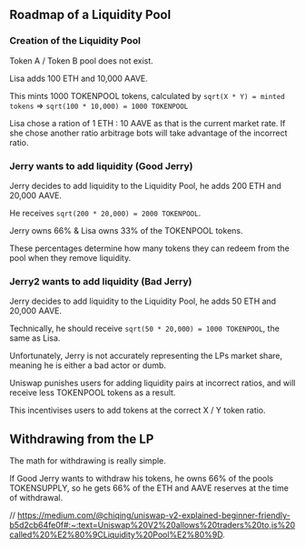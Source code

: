 ## Roadmap of a Liquidity Pool

### Creation of the Liquidity Pool

Token A / Token B pool does not exist.

Lisa adds 100 ETH and 10,000 AAVE.

This mints 1000 TOKENPOOL tokens, calculated by `sqrt(X * Y) = minted tokens` => `sqrt(100 * 10,000) = 1000 TOKENPOOL`

Lisa chose a ration of 1 ETH : 10 AAVE as that is the current market rate. If she chose another ratio arbitrage bots will
take advantage of the incorrect ratio.

### Jerry wants to add liquidity (Good Jerry)

Jerry decides to add liquidity to the Liquidity Pool, he adds 200 ETH and 20,000 AAVE.

He receives `sqrt(200 * 20,000) = 2000 TOKENPOOL`.

Jerry owns 66% & Lisa owns 33% of the TOKENPOOL tokens.

These percentages determine how many tokens they can redeem from the pool when they remove liquidity.

### Jerry2 wants to add liquidity (Bad Jerry)

Jerry decides to add liquidity to the Liquidity Pool, he adds 50 ETH and 20,000 AAVE.

Technically, he should receive `sqrt(50 * 20,000) = 1000 TOKENPOOL`, the same as Lisa.

Unfortunately, Jerry is not accurately representing the LPs market share, meaning he is either a bad actor or dumb.

Uniswap punishes users for adding liquidity pairs at incorrect ratios, and will receive less TOKENPOOL tokens as a result. 

This incentivises users to add tokens at the correct X / Y token ratio.

## Withdrawing from the LP

The math for withdrawing is really simple.

If Good Jerry wants to withdraw his tokens, he owns 66% of the pools TOKENSUPPLY, so he gets 66% of the ETH and AAVE reserves
at the time of withdrawal.

// https://medium.com/@chiqing/uniswap-v2-explained-beginner-friendly-b5d2cb64fe0f#:~:text=Uniswap%20V2%20allows%20traders%20to,is%20called%20%E2%80%9CLiquidity%20Pool%E2%80%9D.
